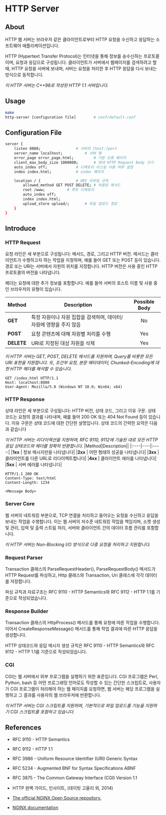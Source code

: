 # HTTP Server
## About
HTTP 웹 서버는 브라우저 같은 클라이언트로부터 HTTP 요청을 수신하고 응답하는 소프트웨어 애플리케이션입니다.

HTTP (Hypertext Transfer Protocol)는 인터넷을 통해 정보를 송수신하는 프로토콜이며, 요청과 응답으로 구성됩니다. 클라이언트가 서버에서 웹페이지를 검색하려고 할 때, HTTP 요청을 서버에 보내며, 서버는 요청을 처리한 후 HTTP 응답을 다시 보내는 방식으로 동작합니다.

*이 HTTP 서버는 C++98로 작성된 HTTP 1.1 서버입니다.*
 

## Usage
``` bash
make
http-server [configuration file] 		# conf/default.conf
```
## Configuration File

``` bash
server {
	listen 8080; 				# 서버의 [host:]port
	server_name localhost; 			# 서버 명
	error_page error_page.html; 		# 기본 오류 페이지
	client_max_body_size 1000000; 		# 최대 HTTP Request Body 크기
	auto_index off; 			# 디렉토리 리스팅 사용 여부 설정
	index index.html; 			# index 페이지

	location / { 				# URI 라우팅 규칙
		allowed_method GET POST DELETE; # 허용된 메서드
		root /www; 			# 루트 디렉토리
		auto_index off;
		index index.html;
		upload_store upload/; 		# 파일 업로드 경로
	}
}
```
## Introduce

### HTTP Request

요청 라인은 세 부분으로 구성됩니다: 메서드, 경로, 그리고 HTTP 버전. 메서드는 클라이언트가 수행하고자 하는 작업을 지정하며, 예를 들어 GET 또는 POST 등이 있습니다. 경로 또는 URI는 서버에서 자원의 위치를 지정합니다. HTTP 버전은 사용 중인 HTTP 프로토콜의 버전을 나타냅니다.

헤더는 요청에 대한 추가 정보를 포함합니다. 예를 들어 서버의 호스트 이름 및 사용 중인 브라우저의 유형이 있습니다.

|Method|Description|Possible Body|
|:----|----|:----:|
|**GET** | 특정 자원이나 자원 집합을 검색하며, 데이터/자원에 영향을 주지 않음| No|
|**POST** | 요청 콘텐츠에 대해 자원별 처리를 수행| Yes|
|**DELETE** | URI로 지정된 대상 자원을 삭제| Yes|

*이 HTTP 서버는 GET, POST, DELETE 메서드를 지원하며, Query를 비롯한 모든 URI 표현을 지원합니다. 또, 조건부 요청, 본문 메타데이터, Chunked-Encoding에 대한 HTTP	 헤더를 해석할 수 있습니다.*


```
GET /index.html HTTP/1.1
Host: localhost:8080
User-Agent: Mozilla/5.0 (Windows NT 10.0; Win64; x64)
```
### HTTP Response

상태 라인은 세 부분으로 구성됩니다: HTTP 버전, 상태 코드, 그리고 이유 구문. 상태 코드는 요청의 결과를 나타내며, 예를 들어 200 OK 또는 404 Not Found 등이 있습니다. 이유 구문은 상태 코드에 대한 간단한 설명입니다. 상태 코드의 간략한 요약은 다음과 같습니다

*이 HTTP 서버는 리다이렉션을 지원하며, RFC 9110, 9112에 기술된 대로 모든 HTTP 응답 상태코드와 헤더를 정확히 반환합니다.*
|Method|Description||
|:----|----|:----:|
|**1xx** | 정보 메시지만을 나타냅니다|
|**2xx** | 어떤 형태의 성공을 나타냅니다|
|**3xx** | 클라이언트를 다른 URL로 리다이렉트합니다|
|**4xx** | 클라이언트 에러를 나타냅니다|
|**5xx** | 서버 에러를 나타냅니다|
```
HTTP/1.1 200 OK
Content-Type: text/html
Content-Length: 1234

<Message Body>
```
### Server Core
웹 서버의 네트워킹 부분으로, TCP 연결을 처리하고 들어오는 요청을 수신하고 응답을 보내는 작업을 수행합니다. 이는 웹 서버의 저수준 네트워킹 작업을 책임지며, 소켓 생성 및 관리, 입력 및 출력 스트림 처리, 서버와 클라이언트 간의 데이터 흐름 관리를 포함합니다.

*이 HTTP 서버는 Non-Blocking I/O 방식으로 다중 요청을 처리하고 지원합니다.*
### Request Parser
Transaction 클래스의 ParseRequestHeader(), ParseRequestBody() 메서드가 HTTP Request를 파싱하고, Http 클래스와 Transaction, Uri 클래스에 각각 데이터를 저장합니다.

파싱 규칙과 자료구조는 RFC 9110 - HTTP Semantics와 RFC 9112 - HTTP 1.1를 기준으로 작성되었습니다.

### Response Builder
Transaction 클래스의 HttpProcess() 메서드를 통해 요청에 따른 작업을 수행합니다. 이어서 CreateResponseMessage() 메서드를 통해 작업 결과에 따른 HTTP 응답을 생성합니다.

HTTP 상태코드와 응답 메시지 생성 규칙은 RFC 9110 - HTTP Semantics와 RFC 9112 - HTTP 1.1를 기준으로 작성되었습니다.

### CGI

CGI는 웹 서버에서 외부 프로그램을 실행하기 위한 표준입니다. CGI 프로그램은 Perl, Python, bash 등 어떤 프로그래밍 언어로도 작성할 수 있는 간단한 스크립트로, 사용자가 CGI 프로그램이 처리해야 하는 웹 페이지를 요청하면, 웹 서버는 해당 프로그램을 실행하고 그 결과를 사용자의 웹 브라우저에 반환합니다.

*이 HTTP 서버는 CGI 스크립트를 지원하며, 기본적으로 파일 업로드를 기능을 지원하기 CGI 스크립트를 포함하고 있습니다.*

## References
- RFC 9110 - HTTP Semantics
- RFC 9112 - HTTP 1.1
- RFC 3986 - Uniform Resource Identifier (URI) Generic Syntax
- RFC 5234 - Augmented BNF for Syntax Specifications ABNF
- RFC 3875 - The Common Gateway Interface (CGI) Version 1.1

- HTTP 완벽 가이드, 인사이트, (데이빗 고울리 외, 2014)
- [The official NGINX Open Source repository.](https://github.com/nginx/nginx)
- [NGINX documentation](https://nginx.org/en/docs/)
